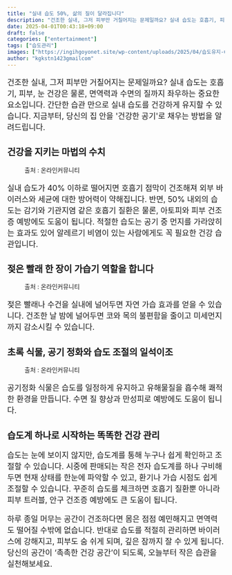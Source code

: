 ```yaml
---
title: "실내 습도 50%, 삶의 질이 달라집니다"
description: "건조한 실내, 그저 피부만 거칠어지는 문제일까요? 실내 습도는 호흡기, 피부, 눈 건강은 물론, 면역력과 수면의 질까지 좌우하는 중요한 요소입니다. 간단한 습관 만으로 실내 습도를 건강하게 유지할 수 있습니다. 지금부터, 당신의 집 안을 '건강한 공기'로 채우는 방법을"
date: 2025-04-01T00:43:18+09:00
draft: false
categories: ["entertainment"]
tags: ["습도관리"]
images: ["https://ingihgoyonet.site/wp-content/uploads/2025/04/습도유지-683x1024.jpg", "https://ingihgoyonet.site/wp-content/uploads/2025/03/천연가습기-1024x683.jpg", "https://ingihgoyonet.site/wp-content/uploads/2025/04/공기정화-1024x683.jpg"]
author: "kgkstn1423gmailcom"
---
```


<p style="font-size:18px">건조한 실내, 그저 피부만 거칠어지는 문제일까요? 실내 습도는 호흡기, 피부, 눈 건강은 물론, 면역력과 수면의 질까지 좌우하는 중요한 요소입니다. 간단한 습관 만으로 실내 습도를 건강하게 유지할 수 있습니다. 지금부터, 당신의 집 안을 '건강한 공기'로 채우는 방법을 알려드립니다.</p> <h2 >건강을 지키는 마법의 수치</h2> <figure ><img src="https://ingihgoyonet.site/wp-content/uploads/2025/04/습도유지-683x1024.jpg" alt="" style="aspect-ratio:16/9;object-fit:cover"/><figcaption >출처 : 온라인커뮤니티</figcaption></figure> <p style="font-size:18px">실내 습도가 40% 이하로 떨어지면 호흡기 점막이 건조해져 외부 바이러스와 세균에 대한 방어력이 약해집니다. 반면, 50% 내외의 습도는 감기와 기관지염 같은 호흡기 질환은 물론, 아토피와 피부 건조증 예방에도 도움이 됩니다. 적절한 습도는 공기 중 먼지를 가라앉히는 효과도 있어 알레르기 비염이 있는 사람에게도 꼭 필요한 건강 습관입니다.</p> <h2 >젖은 빨래 한 장이 가습기 역할을 합니다</h2> <figure ><img src="https://ingihgoyonet.site/wp-content/uploads/2025/03/천연가습기-1024x683.jpg" alt="" style="aspect-ratio:16/9;object-fit:cover"/><figcaption >출처 : 온라인커뮤니티</figcaption></figure> <p style="font-size:18px">젖은 빨래나 수건을 실내에 널어두면 자연 가습 효과를 얻을 수 있습니다. 건조한 날 밤에 널어두면 코와 목의 불편함을 줄이고 미세먼지까지 감소시킬 수 있습니다.</p> <h2 >초록 식물, 공기 정화와 습도 조절의 일석이조</h2> <figure ><img src="https://ingihgoyonet.site/wp-content/uploads/2025/04/공기정화-1024x683.jpg" alt="" style="aspect-ratio:16/9;object-fit:cover"/><figcaption >출처 : 온라인커뮤니티</figcaption></figure> <p style="font-size:18px">공기정화 식물은 습도를 일정하게 유지하고 유해물질을 흡수해 쾌적한 환경을 만듭니다. 수면 질 향상과 만성피로 예방에도 도움이 됩니다.</p> <h2 >습도계 하나로 시작하는 똑똑한 건강 관리</h2> <p style="font-size:18px">습도는 눈에 보이지 않지만, 습도계를 통해 누구나 쉽게 확인하고 조절할 수 있습니다. 시중에 판매되는 작은 전자 습도계를 하나 구비해두면 현재 상태를 한눈에 파악할 수 있고, 환기나 가습 시점도 쉽게 조절할 수 있습니다. 꾸준히 습도를 체크하면 호흡기 질환뿐 아니라 피부 트러블, 안구 건조증 예방에도 큰 도움이 됩니다.</p> <p style="font-size:18px">하루 종일 머무는 공간이 건조하다면 몸은 점점 예민해지고 면역력도 떨어질 수밖에 없습니다. 반대로 습도를 적절히 관리하면 바이러스에 강해지고, 피부도 숨 쉬게 되며, 깊은 잠까지 잘 수 있게 됩니다.<br>당신의 공간이 ‘촉촉한 건강 공간’이 되도록, 오늘부터 작은 습관을 실천해보세요.</p>